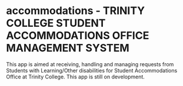 # accommodations - TRINITY COLLEGE STUDENT ACCOMMODATIONS OFFICE MANAGEMENT SYSTEM

This app is aimed at receiving, handling and managing requests from Students with Learning/Other disabilities for Student Accommodations Office at Trinity College.
This app is still on development.
